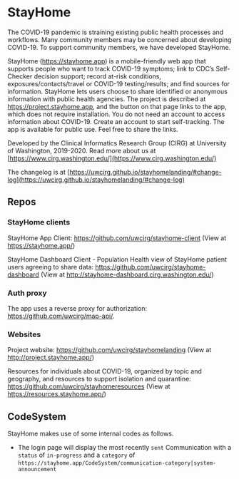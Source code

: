 # StayHome
The COVID-19 pandemic is straining existing public health processes and workflows. Many community members may be concerned about developing COVID-19. To support community members, we have developed StayHome.

StayHome (https://stayhome.app) is a mobile-friendly web app that supports people who want to track COVID-19 symptoms; link to CDC’s Self-Checker decision support; record at-risk conditions, exposures/contacts/travel or COVID-19 testing/results; and find sources for information. StayHome lets users choose to share identified or anonymous information with public health agencies. The project is described at https://project.stayhome.app, and the button on that page links to the app, which does not require installation. You do not need an account to access information about COVID-19. Create an account to start self-tracking. The app is available for public use. Feel free to share the links.

Developed by the Clinical Informatics Research Group (CIRG) at University of Washington, 2019-2020. Read more about us at [https://www.cirg.washington.edu/](https://www.cirg.washington.edu/)

The changelog is at [https://uwcirg.github.io/stayhomelanding/#change-log](https://uwcirg.github.io/stayhomelanding/#change-log)

## Repos
### StayHome clients

StayHome App Client: https://github.com/uwcirg/stayhome-client (View at https://stayhome.app/)

StayHome Dashboard Client - Population Health view of StayHome patient users agreeing to share data: https://github.com/uwcirg/stayhome-dashboard (View at http://stayhome-dashboard.cirg.washington.edu/)

### Auth proxy
The app uses a reverse proxy for authorization: https://github.com/uwcirg/map-api/.


### Websites
Project website: https://github.com/uwcirg/stayhomelanding (View at http://project.stayhome.app/)

Resources for individuals about COVID-19, organized by topic and geography, and resources to support isolation and quarantine:     https://github.com/uwcirg/stayhomeresources (View at https://resources.stayhome.app/)


## CodeSystem
StayHome makes use of some internal codes as follows.
- The login page will display the most recently `sent` Communication with a `status` of `in-progress` and a `category` of `https://stayhome.app/CodeSystem/communication-category|system-announcement`


